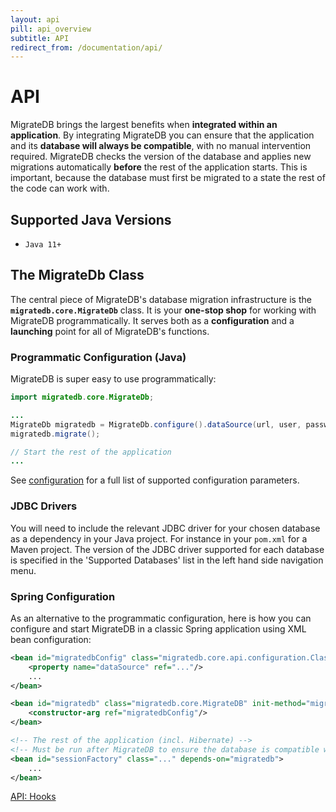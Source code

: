 ```yaml
---
layout: api
pill: api_overview
subtitle: API
redirect_from: /documentation/api/
---
```


# API

MigrateDB brings the largest benefits when **integrated within an application**. By integrating MigrateDB
you can ensure that the application and its **database will always be compatible**, with no manual
intervention required. MigrateDB checks the version of the database and applies new migrations automatically
**before** the rest of the application starts. This is important, because the database must first
be migrated to a state the rest of the code can work with.

## Supported Java Versions

- `Java 11+`

## The MigrateDb Class

The central piece of MigrateDB's database migration infrastructure is the
**`migratedb.core.MigrateDb`**
class. It is your **one-stop shop** for working with MigrateDB programmatically. It serves both as a
**configuration** and a **launching** point for all of MigrateDB's functions.

### Programmatic Configuration (Java)

MigrateDB is super easy to use programmatically:

```java
import migratedb.core.MigrateDb;

...
MigrateDb migratedb = MigrateDb.configure().dataSource(url, user, password).load();
migratedb.migrate();

// Start the rest of the application
...
```

See [configuration](/documentation/configuration/parameters) for a full list of supported configuration parameters.

### JDBC Drivers

You will need to include the relevant JDBC driver for your chosen database as a dependency in your Java project.
For instance in your `pom.xml` for a Maven project. The version of the JDBC driver supported for each database is
specified in the 'Supported Databases' list in the left hand side navigation menu.

### Spring Configuration

As an alternative to the programmatic configuration, here is how you can configure and start MigrateDB in a classic
Spring application using XML bean configuration:

```xml
<bean id="migratedbConfig" class="migratedb.core.api.configuration.ClassicConfiguration">
    <property name="dataSource" ref="..."/>
    ...
</bean>

<bean id="migratedb" class="migratedb.core.MigrateDB" init-method="migrate">
    <constructor-arg ref="migratedbConfig"/>
</bean>

<!-- The rest of the application (incl. Hibernate) -->
<!-- Must be run after MigrateDB to ensure the database is compatible with the code -->
<bean id="sessionFactory" class="..." depends-on="migratedb">
    ...
</bean>
```

<p class="next-steps">
    <a class="btn btn-primary" href="/documentation/usage/api/hooks">API: Hooks <i class="fa fa-arrow-right"></i></a>
</p>


